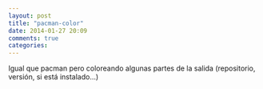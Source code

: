 ```yaml
---
layout: post
title: "pacman-color"
date: 2014-01-27 20:09
comments: true
categories: 
---
```

Igual que pacman pero coloreando algunas partes de la salida (repositorio, versión, si está instalado...)

